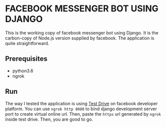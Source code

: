# FACEBOOK MESSENGER BOT USING DJANGO
This is the working copy of facebook messenger bot using Django. It is the carbon-copy of Node.js version supplied by facebook. The application is quite straightforward. 

## Prerequisites
* python3.6
* ngrok

## Run 
The way I tested the application is using [Test Drive](https://developers.facebook.com/docs/messenger-platform/getting-started/test-drive?testdrive_messengerbot=true) on facebook developer platform. You can use `ngrok http 8000` to bind django development server port to create virtual online url. Then, paste the `https` url generated by `ngrok` inside test drive. Then, you are good to go.
